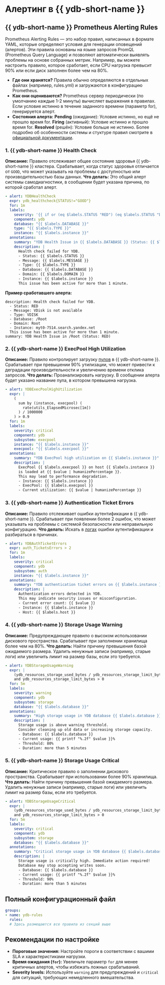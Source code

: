# Алертинг в {{ ydb-short-name }}

## {{ ydb-short-name }} Prometheus Alerting Rules

Prometheus Alerting Rules — это набор правил, написанных в формате YAML, которые определяют условия для генерации оповещений (алертов). Эти правила основаны на языке запросов PromQL (Prometheus Query Language) и позволяют автоматически выявлять проблемы на основе собранных метрик. Например, вы можете настроить правило, которое сработает, если CPU нагрузка превысит 90% или если диск заполнен более чем на 80%.
- **Где они хранятся?** Правила обычно определяются в отдельных файлах (например, rules.yml) и загружаются в конфигурацию Prometheus.
- **Как они оцениваются?** Prometheus сервер периодически (по умолчанию каждые 1-2 минуты) вычисляет выражения в правилах. Если условие истинно в течение заданного времени (параметр for), генерируется алерт.
- **Состояния алерта:**
    **Pending** (ожидание): Условие истинно, но ещё не прошло время for.
    **Firing** (активный): Условие истинно и прошло время for.
    **Resolved** (решён): Условие больше не истинно.
Более подробно об особенности системы и стуктуре правил смотрите в [официальной документации](https://prometheus.io/docs/prometheus/latest/configuration/alerting_rules/).

### 1. {{ ydb-short-name }} Health Check

**Описание:** Правило отслеживает общее состояние здоровья {{ ydb-short-name }} кластера. Срабатывает, когда статус здоровья отличается от `GOOD`, что может указывать на проблемы с доступностью или производительностью базы данных.
**Что делать:** Это общий алерт системы самодиагностики, в сообщении будет указана причина, по которой сработал алерт.

```yaml
- alert: YDBHealthCheck
  expr: ydb_healthcheck{STATUS!="GOOD"}
  for: 1m
  labels:
    severity: '{{ if or (eq $labels.STATUS "RED") (eq $labels.STATUS "DEGRADED") }} critical {{ else }} warning {{ end }}'
    component: ydb
    database: "{{ $labels.DATABASE }}"
    type: "{{ $labels.TYPE }}"
    instance: "{{ $labels.instance }}"
  annotations:
    summary: "YDB Health Issue in {{ $labels.DATABASE }} (Status: {{ $labels.STATUS }})"
    description: |
      Health check failed for YDB.
      - Status: {{ $labels.STATUS }}
      - Message: {{ $labels.MESSAGE }}
      - Type: {{ $labels.TYPE }}
      - Database: {{ $labels.DATABASE }}
      - Domain: {{ $labels.DOMAIN }}
      - Instance: {{ $labels.instance }}
      This issue has been active for more than 1 minute.
```

**Пример сработавшего алерта:**

```text
description: Health check failed for YDB.
  - Status: RED
  - Message: VDisk is not available
  - Type: VDISK
  - Database: /Root
  - Domain: Root
  - Instance: myt0-7514.search.yandex.net
  This issue has been active for more than 1 minute.
summary: YDB Health Issue in /Root (Status: RED)
```

### 2. {{ ydb-short-name }} ExecPool High Utilization

**Описание:** Правило контролирует загрузку [пулов](../concepts/glossary#resource-pool) в {{ ydb-short-name }}. Срабатывает при превышении 90% утилизации, что может привести к деградации производительности и увеличению времени отклика запросов.
**Что делать:** Проанализировать нагрузку. В сообщении алерта будет указано название пула, в котором превышена нагрузка.

```yaml
- alert: YDBExecPoolHighUtilization
  expr: |
    (
      sum by (instance, execpool) (
        rate(utils_ElapsedMicrosec[1m])
      ) / 1000000
    ) > 0.9
  for: 1m
  labels:
    severity: critical
    component: ydb
    subsystem: execpool
    instance: "{{ $labels.instance }}"
    execpool: "{{ $labels.execpool }}"
  annotations:
    summary: "YDB ExecPool high utilization on {{ $labels.instance }}"
    description: |
      ExecPool {{ $labels.execpool }} on host {{ $labels.instance }}
      is loaded at {{ $value | humanizePercentage }}.
      This may lead to performance degradation.
      - Instance: {{ $labels.instance }}
      - ExecPool: {{ $labels.execpool }}
      - Current utilization: {{ $value | humanizePercentage }}
```

### 3. {{ ydb-short-name }} Authentication Ticket Errors

**Описание:** Правило отслеживает ошибки аутентификации в {{ ydb-short-name }}. Срабатывает при появлении более 2 ошибок, что может указывать на проблемы с системой безопасности или неправильную конфигурацию.
**Что делать:** Искать в [логах](./logging.md) ошибки аутентификации и разбираться в причинах.

```yaml
- alert: YDBAuthTicketErrors
  expr: auth_TicketsErrors > 2
  for: 1m
  labels:
    severity: critical
    component: ydb
    subsystem: auth
    instance: "{{ $labels.instance }}"
  annotations:
    summary: "YDB authentication ticket errors on {{ $labels.instance }}"
    description: |
      Authentication errors detected in YDB.
      This may indicate security issues or misconfiguration.
      - Current error count: {{ $value }}
      - Instance: {{ $labels.instance }}
      - Host: {{ $labels.host }}
```

### 4. {{ ydb-short-name }} Storage Usage Warning

**Описание:** Предупреждающее правило о высоком использовании дискового пространства. Срабатывает при заполнении хранилища более чем на 80%.
**Что делать:** Найти причину превышения базой ожидаемого размера. Удалить ненужные записи (например, старые логи) или увеличить лимит на размер базы, если это требуется.

```yaml
- alert: YDBStorageUsageWarning
  expr: |
    (ydb_resources_storage_used_bytes / ydb_resources_storage_limit_bytes) * 100 > 80
    and ydb_resources_storage_limit_bytes > 0
  for: 5m
  labels:
    severity: warning
    component: ydb
    subsystem: storage
    database: "{{ $labels.database }}"
  annotations:
    summary: "High storage usage in YDB database {{ $labels.database }}"
    description: |
      Storage usage is above warning threshold.
      Consider cleaning up old data or increasing storage capacity.
      - Database: {{ $labels.database }}
      - Current usage: {{ printf "%.2f" $value }}%
      - Threshold: 80%
      - Duration: more than 5 minutes
```

### 5. {{ ydb-short-name }} Storage Usage Critical

**Описание:** Критическое правило о заполнении дискового пространства. Срабатывает при использовании более 90% хранилища.
**Что делать:** Найти причину превышения базой ожидаемого размера. Удалить ненужные записи (например, старые логи) или увеличить лимит на размер базы, если это требуется.

```yaml
- alert: YDBStorageUsageCritical
  expr: |
    (ydb_resources_storage_used_bytes / ydb_resources_storage_limit_bytes) * 100 > 90
    and ydb_resources_storage_limit_bytes > 0
  for: 5m
  labels:
    severity: critical
    component: ydb
    subsystem: storage
    database: "{{ $labels.database }}"
  annotations:
    summary: "Critical storage usage in YDB database {{ $labels.database }}"
    description: |
      Storage usage is critically high. Immediate action required!
      Database may stop accepting writes soon.
      - Database: {{ $labels.database }}
      - Current usage: {{ printf "%.2f" $value }}%
      - Threshold: 90%
      - Duration: more than 5 minutes
```

## Полный конфигурационный файл

```yaml
groups:
- name: ydb-rules
  rules:
  # Здесь размещаются все правила из секций выше
```

## Рекомендации по настройке

- **Пороговые значения:** Настройте пороги в соответствии с вашими SLA и характеристиками нагрузки.
- **Время ожидания (`for`):** Увеличьте параметр `for` для менее критичных алертов, чтобы избежать ложных срабатываний.
- **Severity levels:** Используйте `warning` для предупреждений и `critical` для ситуаций, требующих немедленного вмешательства.
